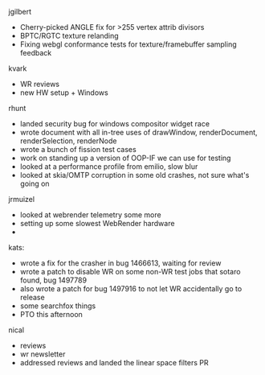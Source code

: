 jgilbert
  * Cherry-picked ANGLE fix for >255 vertex attrib divisors
  * BPTC/RGTC texture relanding
  * Fixing webgl conformance tests for texture/framebuffer sampling feedback

kvark
  * WR reviews
  * new HW setup + Windows

rhunt
  * landed security bug for windows compositor widget race
  * wrote document with all in-tree uses of drawWindow, renderDocument, renderSelection, renderNode
  * wrote a bunch of fission test cases
  * work on standing up a version of OOP-IF we can use for testing
  * looked at a performance profile from emilio, slow blur
  * looked at skia/OMTP corruption in some old crashes, not sure what's going on

jrmuizel
  * looked at webrender telemetry some more
  * setting up some slowest WebRender hardware
  * 

kats:
  * wrote a fix for the crasher in bug 1466613, waiting for review
  * wrote a patch to disable WR on some non-WR test jobs that sotaro found, bug 1497789
  * also wrote a patch for bug 1497916 to not let WR accidentally go to release
  * some searchfox things
  * PTO this afternoon

nical
  * reviews
  * wr newsletter
  * addressed reviews and landed the linear space filters PR
